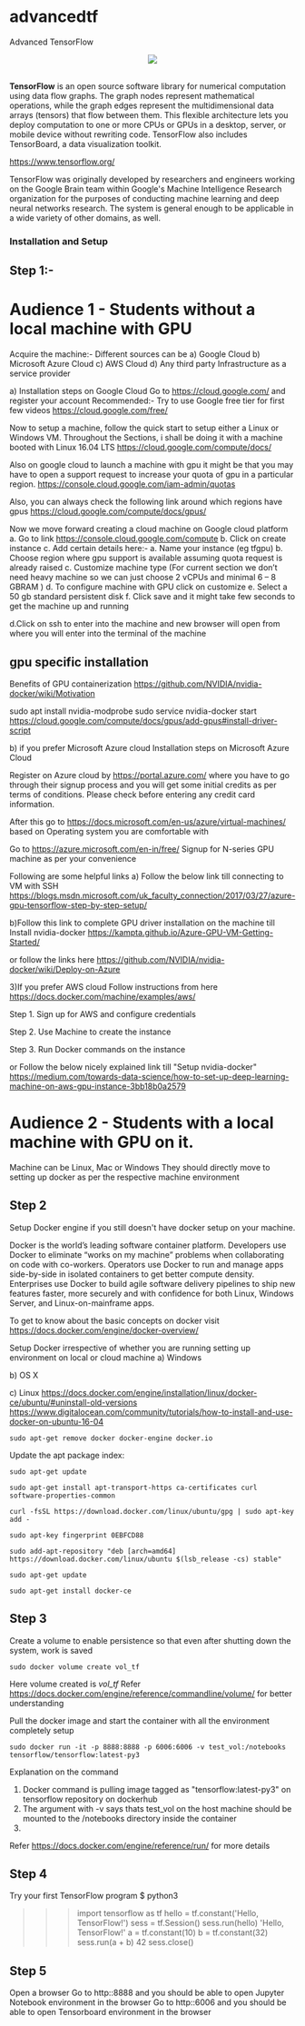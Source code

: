 # advancedtf
Advanced TensorFlow

<div align="center">
  <img src="https://www.tensorflow.org/images/tf_logo_transp.png"><br><br>
</div>

**TensorFlow** is an open source software library for numerical computation using
data flow graphs.  The graph nodes represent mathematical operations, while
the graph edges represent the multidimensional data arrays (tensors) that flow
between them.  This flexible architecture lets you deploy computation to one
or more CPUs or GPUs in a desktop, server, or mobile device without rewriting
code.  TensorFlow also includes TensorBoard, a data visualization toolkit.

https://www.tensorflow.org/

TensorFlow was originally developed by researchers and engineers
working on the Google Brain team within Google's Machine Intelligence Research
organization for the purposes of conducting machine learning and deep neural
networks research.  The system is general enough to be applicable in a wide
variety of other domains, as well.


### Installation and Setup
## Step 1:-
# Audience 1 - Students without a local machine with GPU
Acquire the machine:-
Different sources can be 
a) Google Cloud
b) Microsoft Azure Cloud
c) AWS Cloud
d) Any third party Infrastructure as a service provider

a)
Installation steps on Google Cloud
Go to https://cloud.google.com/ and register your account
Recommended:- Try to use Google free tier for first few videos https://cloud.google.com/free/

Now to setup a machine, follow the quick start to setup either a Linux or Windows VM. Throughout the Sections, i shall be doing it with a machine booted with Linux 16.04 LTS
https://cloud.google.com/compute/docs/

Also on google cloud to launch a machine with gpu it might be that you may have to open a support request to increase your quota of gpu in a particular region. 
https://console.cloud.google.com/iam-admin/quotas


Also, you can always check the following link around which regions have gpus
https://cloud.google.com/compute/docs/gpus/

Now we move forward creating a cloud machine on Google cloud platform
a.	Go to link https://console.cloud.google.com/compute
b.	Click on create instance
c.	Add certain details here:-
	a.	Name your instance (eg tfgpu)
	b.	Choose region where gpu support is available assuming quota request is already raised
	c.	Customize machine type (For current section we don’t need heavy machine so we can just choose 2 vCPUs and minimal 6 – 8 GBRAM )
	d.	To configure machine with GPU click on customize
	e.	Select a 50 gb standard persistent disk
	f.	Click save and it might take few seconds to get the machine up and running

d.Click on ssh to enter into the machine and new browser will open from where you will enter into the terminal of the machine


## gpu specific installation
Benefits of GPU containerization 
https://github.com/NVIDIA/nvidia-docker/wiki/Motivation

sudo apt install nvidia-modprobe
sudo service nvidia-docker start
https://cloud.google.com/compute/docs/gpus/add-gpus#install-driver-script


b) if you prefer Microsoft Azure cloud
Installation steps on Microsoft Azure Cloud

Register on Azure cloud by https://portal.azure.com/ where you have to go through their signup process and you will get some initial credits as per terms of conditions. Please check before entering any credit card information.

After this go to https://docs.microsoft.com/en-us/azure/virtual-machines/ based on Operating system you are comfortable with

Go to 
https://azure.microsoft.com/en-in/free/
Signup for N-series GPU machine as per your convenience

Following are some helpful links
a) Follow the below link till connecting to VM with SSH
https://blogs.msdn.microsoft.com/uk_faculty_connection/2017/03/27/azure-gpu-tensorflow-step-by-step-setup/

b)Follow this link to complete GPU driver installation on the machine till  Install nvidia-docker
https://kampta.github.io/Azure-GPU-VM-Getting-Started/

or follow the links here
https://github.com/NVIDIA/nvidia-docker/wiki/Deploy-on-Azure


3)If you prefer AWS cloud
Follow instructions from here
https://docs.docker.com/machine/examples/aws/

Step 1. Sign up for AWS and configure credentials

Step 2. Use Machine to create the instance

Step 3. Run Docker commands on the instance

or 
Follow the below nicely explained link till "Setup nvidia-docker"
https://medium.com/towards-data-science/how-to-set-up-deep-learning-machine-on-aws-gpu-instance-3bb18b0a2579



# Audience 2 - Students with a local machine with GPU on it.
Machine can be Linux, Mac or Windows
They should directly move to setting up docker as per the respective machine environment





## Step 2
Setup Docker engine if you still doesn't have docker setup on your machine.

Docker is the world’s leading software container platform. Developers use Docker to eliminate “works on my machine” problems when collaborating on code with co-workers. Operators use Docker to run and manage apps side-by-side in isolated containers to get better compute density. Enterprises use Docker to build agile software delivery pipelines to ship new features faster, more securely and with confidence for both Linux, Windows Server, and Linux-on-mainframe apps.

To get to know about the basic concepts on docker visit https://docs.docker.com/engine/docker-overview/

Setup Docker irrespective of whether you are running setting up environment on local or cloud machine
a) Windows

b) OS X

c) Linux
https://docs.docker.com/engine/installation/linux/docker-ce/ubuntu/#uninstall-old-versions
https://www.digitalocean.com/community/tutorials/how-to-install-and-use-docker-on-ubuntu-16-04

```
sudo apt-get remove docker docker-engine docker.io
```

Update the apt package index:
```
sudo apt-get update
```

```
sudo apt-get install apt-transport-https ca-certificates curl software-properties-common
```

```
curl -fsSL https://download.docker.com/linux/ubuntu/gpg | sudo apt-key add -
```

```
sudo apt-key fingerprint 0EBFCD88
```

```
sudo add-apt-repository "deb [arch=amd64] https://download.docker.com/linux/ubuntu $(lsb_release -cs) stable"
```

```
sudo apt-get update
```

```
sudo apt-get install docker-ce
```

## Step 3
Create a volume to enable persistence so that even after shutting down the system, work is saved
```
sudo docker volume create vol_tf
```
Here volume created is *vol_tf*
Refer https://docs.docker.com/engine/reference/commandline/volume/ for better understanding


Pull the docker image and start the container with all the environment completely setup
```
sudo docker run -it -p 8888:8888 -p 6006:6006 -v test_vol:/notebooks tensorflow/tensorflow:latest-py3
```
Explanation on the command
1. Docker command is pulling image tagged as "tensorflow:latest-py3" on tensorflow repository on dockerhub
2. The argument with -v says thats test_vol on the host machine should be mounted to the /notebooks directory inside the container
3. 
Refer https://docs.docker.com/engine/reference/run/ for more details


## Step 4
Try your first TensorFlow program
$ python3

>>> import tensorflow as tf
>>> hello = tf.constant('Hello, TensorFlow!')
>>> sess = tf.Session()
>>> sess.run(hello)
'Hello, TensorFlow!'
>>> a = tf.constant(10)
>>> b = tf.constant(32)
>>> sess.run(a + b)
42
>>> sess.close()

## Step 5
Open a browser
Go to http:<ip-address>:8888 and you should be able to open Jupyter Notebook environment in the browser
Go to http:<ip-address>:6006 and you should be able to open Tensorboard environment in the browser



